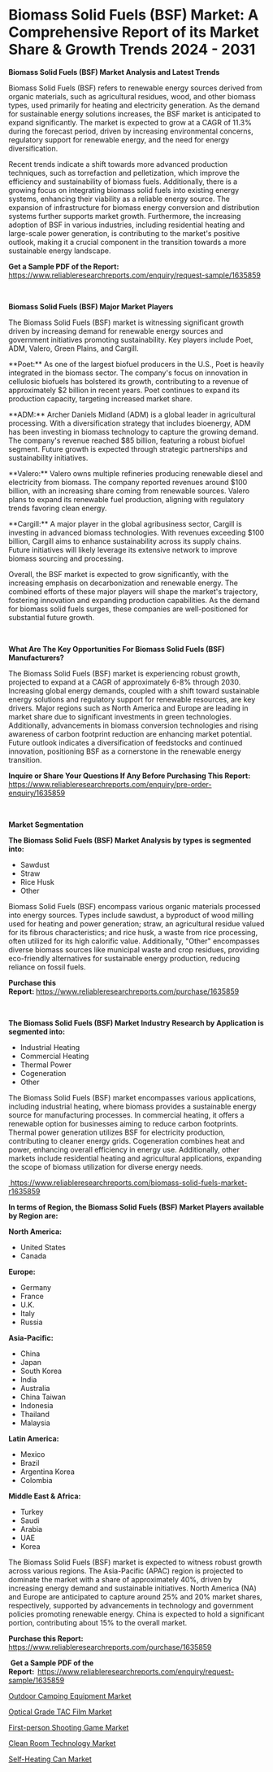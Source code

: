 <p><h1>Biomass Solid Fuels (BSF) Market: A Comprehensive Report of its Market Share & Growth Trends 2024 - 2031</h1></p><p><strong>Biomass Solid Fuels (BSF) Market Analysis and Latest Trends</strong></p>
<p><p>Biomass Solid Fuels (BSF) refers to renewable energy sources derived from organic materials, such as agricultural residues, wood, and other biomass types, used primarily for heating and electricity generation. As the demand for sustainable energy solutions increases, the BSF market is anticipated to expand significantly. The market is expected to grow at a CAGR of 11.3% during the forecast period, driven by increasing environmental concerns, regulatory support for renewable energy, and the need for energy diversification.</p><p>Recent trends indicate a shift towards more advanced production techniques, such as torrefaction and pelletization, which improve the efficiency and sustainability of biomass fuels. Additionally, there is a growing focus on integrating biomass solid fuels into existing energy systems, enhancing their viability as a reliable energy source. The expansion of infrastructure for biomass energy conversion and distribution systems further supports market growth. Furthermore, the increasing adoption of BSF in various industries, including residential heating and large-scale power generation, is contributing to the market's positive outlook, making it a crucial component in the transition towards a more sustainable energy landscape.</p></p>
<p><strong>Get a Sample PDF of the Report:&nbsp;</strong> <a href="https://www.reliableresearchreports.com/enquiry/request-sample/1635859">https://www.reliableresearchreports.com/enquiry/request-sample/1635859</a></p>
<p>&nbsp;</p>
<p><strong>Biomass Solid Fuels (BSF) Major Market Players</strong></p>
<p><p>The Biomass Solid Fuels (BSF) market is witnessing significant growth driven by increasing demand for renewable energy sources and government initiatives promoting sustainability. Key players include Poet, ADM, Valero, Green Plains, and Cargill.</p><p>**Poet:** As one of the largest biofuel producers in the U.S., Poet is heavily integrated in the biomass sector. The company's focus on innovation in cellulosic biofuels has bolstered its growth, contributing to a revenue of approximately $2 billion in recent years. Poet continues to expand its production capacity, targeting increased market share.</p><p>**ADM:** Archer Daniels Midland (ADM) is a global leader in agricultural processing. With a diversification strategy that includes bioenergy, ADM has been investing in biomass technology to capture the growing demand. The company's revenue reached $85 billion, featuring a robust biofuel segment. Future growth is expected through strategic partnerships and sustainability initiatives.</p><p>**Valero:** Valero owns multiple refineries producing renewable diesel and electricity from biomass. The company reported revenues around $100 billion, with an increasing share coming from renewable sources. Valero plans to expand its renewable fuel production, aligning with regulatory trends favoring clean energy.</p><p>**Cargill:** A major player in the global agribusiness sector, Cargill is investing in advanced biomass technologies. With revenues exceeding $100 billion, Cargill aims to enhance sustainability across its supply chains. Future initiatives will likely leverage its extensive network to improve biomass sourcing and processing.</p><p>Overall, the BSF market is expected to grow significantly, with the increasing emphasis on decarbonization and renewable energy. The combined efforts of these major players will shape the market's trajectory, fostering innovation and expanding production capabilities. As the demand for biomass solid fuels surges, these companies are well-positioned for substantial future growth.</p></p>
<p>&nbsp;</p>
<p><strong>What Are The Key Opportunities For Biomass Solid Fuels (BSF) Manufacturers?</strong></p>
<p><p>The Biomass Solid Fuels (BSF) market is experiencing robust growth, projected to expand at a CAGR of approximately 6-8% through 2030. Increasing global energy demands, coupled with a shift toward sustainable energy solutions and regulatory support for renewable resources, are key drivers. Major regions such as North America and Europe are leading in market share due to significant investments in green technologies. Additionally, advancements in biomass conversion technologies and rising awareness of carbon footprint reduction are enhancing market potential. Future outlook indicates a diversification of feedstocks and continued innovation, positioning BSF as a cornerstone in the renewable energy transition.</p></p>
<p><strong>Inquire or Share Your Questions If Any Before Purchasing This Report:</strong> <a href="https://www.reliableresearchreports.com/enquiry/pre-order-enquiry/1635859">https://www.reliableresearchreports.com/enquiry/pre-order-enquiry/1635859</a></p>
<p>&nbsp;</p>
<p><strong>Market Segmentation</strong></p>
<p><strong>The Biomass Solid Fuels (BSF) Market Analysis by types is segmented into:</strong></p>
<p><ul><li>Sawdust</li><li>Straw</li><li>Rice Husk</li><li>Other</li></ul></p>
<p><p>Biomass Solid Fuels (BSF) encompass various organic materials processed into energy sources. Types include sawdust, a byproduct of wood milling used for heating and power generation; straw, an agricultural residue valued for its fibrous characteristics; and rice husk, a waste from rice processing, often utilized for its high calorific value. Additionally, "Other" encompasses diverse biomass sources like municipal waste and crop residues, providing eco-friendly alternatives for sustainable energy production, reducing reliance on fossil fuels.</p></p>
<p><strong>Purchase this Report:&nbsp;</strong><a href="https://www.reliableresearchreports.com/purchase/1635859">https://www.reliableresearchreports.com/purchase/1635859</a></p>
<p>&nbsp;</p>
<p><strong>The Biomass Solid Fuels (BSF) Market Industry Research by Application is segmented into:</strong></p>
<p><ul><li>Industrial Heating</li><li>Commercial Heating</li><li>Thermal Power</li><li>Cogeneration</li><li>Other</li></ul></p>
<p><p>The Biomass Solid Fuels (BSF) market encompasses various applications, including industrial heating, where biomass provides a sustainable energy source for manufacturing processes. In commercial heating, it offers a renewable option for businesses aiming to reduce carbon footprints. Thermal power generation utilizes BSF for electricity production, contributing to cleaner energy grids. Cogeneration combines heat and power, enhancing overall efficiency in energy use. Additionally, other markets include residential heating and agricultural applications, expanding the scope of biomass utilization for diverse energy needs.</p></p>
<p><a href="https://www.reliableresearchreports.com/biomass-solid-fuels-market-r1635859">&nbsp;https://www.reliableresearchreports.com/biomass-solid-fuels-market-r1635859</a></p>
<p><strong>In terms of Region, the Biomass Solid Fuels (BSF) Market Players available by Region are:</strong></p>
<p>
    <p> <strong> North America: </strong>
        <ul>
            <li>United States</li>
            <li>Canada</li>
        </ul>
        </p> 
    <p> <strong> Europe: </strong>
        <ul>
            <li>Germany</li>
            <li>France</li>
            <li>U.K.</li>
            <li>Italy</li>
            <li>Russia</li>
        </ul>
        </p> 
    <p> <strong> Asia-Pacific: </strong>
        <ul>
            <li>China</li>
            <li>Japan</li>
            <li>South Korea</li>
            <li>India</li>
            <li>Australia</li>
            <li>China Taiwan</li>
            <li>Indonesia</li>
            <li>Thailand</li>
            <li>Malaysia</li>
        </ul>
        </p> 
    <p> <strong> Latin America: </strong>
        <ul>
            <li>Mexico</li>
            <li>Brazil</li>
            <li>Argentina Korea</li>
            <li>Colombia</li>
        </ul>
        </p> 
    <p> <strong> Middle East & Africa: </strong>
        <ul>
            <li>Turkey</li>
            <li>Saudi</li>
            <li>Arabia</li>
            <li>UAE</li>
            <li>Korea</li>
        </ul>
    </p>
    </p>
<p><p>The Biomass Solid Fuels (BSF) market is expected to witness robust growth across various regions. The Asia-Pacific (APAC) region is projected to dominate the market with a share of approximately 40%, driven by increasing energy demand and sustainable initiatives. North America (NA) and Europe are anticipated to capture around 25% and 20% market shares, respectively, supported by advancements in technology and government policies promoting renewable energy. China is expected to hold a significant portion, contributing about 15% to the overall market.</p></p>
<p><strong>Purchase this Report: </strong><a href="https://www.reliableresearchreports.com/purchase/1635859">https://www.reliableresearchreports.com/purchase/1635859</a></p>
<p>&nbsp;<strong>Get a Sample PDF of the Report:&nbsp;&nbsp;</strong><a href="https://www.reliableresearchreports.com/enquiry/request-sample/1635859">https://www.reliableresearchreports.com/enquiry/request-sample/1635859</a></p>
<p><strong></strong></p>
<p><p><a href="https://issuu.com/reportprime-2/docs/outdoor-camping-equipment-market-si_eaaca2837b266d">Outdoor Camping Equipment Market</a></p><p><a href="https://lerafesills.medium.com/optical-grade-tac-film-market-industry-landscape-growth-trajectories-and-global-markets-b548845a7dd3?postPublishedType=repub">Optical Grade TAC Film Market</a></p><p><a href="https://lerafesills.medium.com/global-first-person-shooting-game-industry-analysis-report-first-person-shooting-game-market-size-a70ad6ac576c?postPublishedType=repub">First-person Shooting Game Market</a></p><p><a href="https://www.linkedin.com/pulse/clean-room-technology-market-research-report-forecast-growth-onewe">Clean Room Technology Market</a></p><p><a href="https://github.com/ashepherd82/Market-Research-Report-List-6/blob/main/self-heating-can-market.md">Self-Heating Can Market</a></p></p>